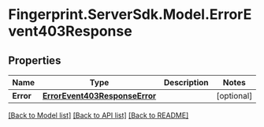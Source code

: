 # Fingerprint.ServerSdk.Model.ErrorEvent403Response
## Properties

Name | Type | Description | Notes
------------ | ------------- | ------------- | -------------
**Error** | [**ErrorEvent403ResponseError**](ErrorEvent403ResponseError.md) |  | [optional] 

[[Back to Model list]](../README.md#documentation-for-models) [[Back to API list]](../README.md#documentation-for-api-endpoints) [[Back to README]](../README.md)

